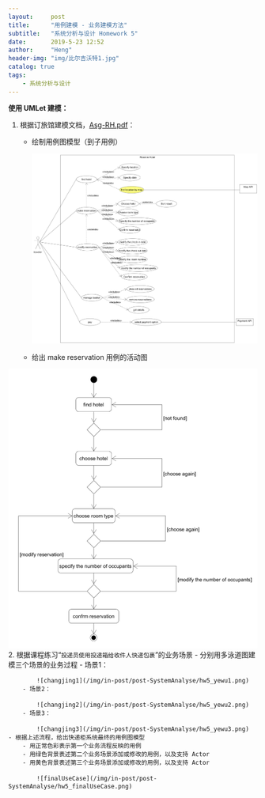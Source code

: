 ```yaml
---
layout:     post
title:      "用例建模 - 业务建模方法"
subtitle:   "系统分析与设计 Homework 5"
date:       2019-5-23 12:52
author:     "Heng"
header-img: "img/比尔吉沃特1.jpg"
catalog: true
tags:
    - 系统分析与设计
---
```


**使用 UMLet 建模：**

1. 根据订旅馆建模文档，[Asg-RH.pdf](https://sysu-swsad.github.io/swad-guide/material/Asg_RH.pdf)：
    - 绘制用例图模型（到子用例）

        ![rh](/img/in-post/post-SystemAnalyse/hw5_RH.png)
    - 给出 make reservation 用例的活动图
    
![makeReservation](/img/in-post/post-SystemAnalyse/hw5_makeR.png)
2. 根据课程练习“`投递员使用投递箱给收件人快递包裹`”的业务场景
    - 分别用多泳道图建模三个场景的业务过程
        - 场景1：

            ![changjing1](/img/in-post/post-SystemAnalyse/hw5_yewu1.png)
        - 场景2：

            ![changjing2](/img/in-post/post-SystemAnalyse/hw5_yewu2.png)
        - 场景3：

            ![changjing3](/img/in-post/post-SystemAnalyse/hw5_yewu3.png)
    - 根据上述流程，给出快递柜系统最终的用例图模型
        - 用正常色彩表示第一个业务流程反映的用例
        - 用绿色背景表述第二个业务场景添加或修改的用例，以及支持 Actor
        - 用黄色背景表述第三个业务场景添加或修改的用例，以及支持 Actor

            ![finalUseCase](/img/in-post/post-SystemAnalyse/hw5_finalUseCase.png)


